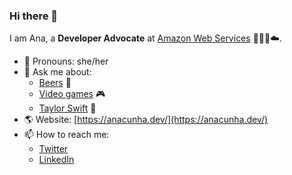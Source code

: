 ### Hi there 👋

I am Ana, a **Developer Advocate** at [Amazon Web Services](https://aws.amazon.com) 👩🏻‍💻☁️.

- 👾 Pronouns: she/her
- 💬 Ask me about:
    - [Beers](https://untappd.com/user/anacunha) 🍺
    - [Video games](https://psnprofiles.com/cunhaana) 🎮
    - [Taylor Swift](https://www.last.fm/user/anamcunha) 🎵
- 🌎 Website: [https://anacunha.dev/](https://anacunha.dev/)
- 📫 How to reach me:
    - [Twitter](https://twitter.com/mcunhaana)
    - [LinkedIn](https://linkedin.com/in/analuizacunha/)

<!--
**anacunha/anacunha** is a ✨ _special_ ✨ repository because its `README.md` (this file) appears on your GitHub profile.

Here are some ideas to get you started:

- 🔭 I’m currently working on ...
- 🌱 I’m currently learning ...
- 👯 I’m looking to collaborate on ...
- 🤔 I’m looking for help with ...
- 💬 Ask me about ...
- 📫 How to reach me: ...
- 😄 Pronouns: ...
- ⚡ Fun fact: ...
-->
